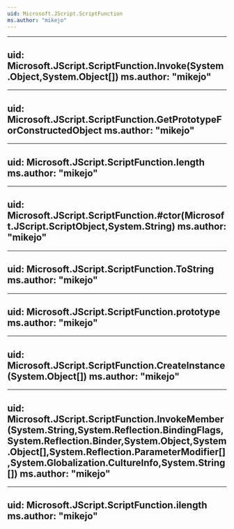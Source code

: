 ```yaml
---
uid: Microsoft.JScript.ScriptFunction
ms.author: "mikejo"
---
```


---
uid: Microsoft.JScript.ScriptFunction.Invoke(System.Object,System.Object[])
ms.author: "mikejo"
---

---
uid: Microsoft.JScript.ScriptFunction.GetPrototypeForConstructedObject
ms.author: "mikejo"
---

---
uid: Microsoft.JScript.ScriptFunction.length
ms.author: "mikejo"
---

---
uid: Microsoft.JScript.ScriptFunction.#ctor(Microsoft.JScript.ScriptObject,System.String)
ms.author: "mikejo"
---

---
uid: Microsoft.JScript.ScriptFunction.ToString
ms.author: "mikejo"
---

---
uid: Microsoft.JScript.ScriptFunction.prototype
ms.author: "mikejo"
---

---
uid: Microsoft.JScript.ScriptFunction.CreateInstance(System.Object[])
ms.author: "mikejo"
---

---
uid: Microsoft.JScript.ScriptFunction.InvokeMember(System.String,System.Reflection.BindingFlags,System.Reflection.Binder,System.Object,System.Object[],System.Reflection.ParameterModifier[],System.Globalization.CultureInfo,System.String[])
ms.author: "mikejo"
---

---
uid: Microsoft.JScript.ScriptFunction.ilength
ms.author: "mikejo"
---
